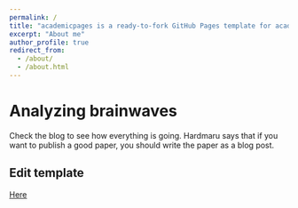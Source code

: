 ```yaml
---
permalink: /
title: "academicpages is a ready-to-fork GitHub Pages template for academic personal websites"
excerpt: "About me"
author_profile: true
redirect_from: 
  - /about/
  - /about.html
---
```




Analyzing brainwaves
======
Check the blog to see how everything is going.
Hardmaru says that if you want to publish a good paper, you should write the paper as a blog post.


Edit template
------
[Here](https://academicpages.github.io/)
